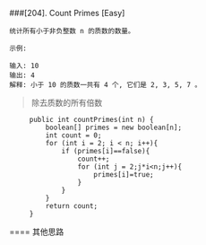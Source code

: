 ###[204]. Count Primes 
[Easy]
```
统计所有小于非负整数 n 的质数的数量。

示例:

输入: 10
输出: 4
解释: 小于 10 的质数一共有 4 个, 它们是 2, 3, 5, 7 。
```

> 除去质数的所有倍数
>
>
```
     public int countPrimes(int n) {
         boolean[] primes = new boolean[n];
         int count = 0;
         for (int i = 2; i < n; i++){
             if (primes[i]==false){
                 count++;
                 for (int j = 2;j*i<n;j++){
                     primes[i]=true;
                 }
             }
         }
         return count;
     }
```

>
>
====
其他思路
```aidl
 

``` 